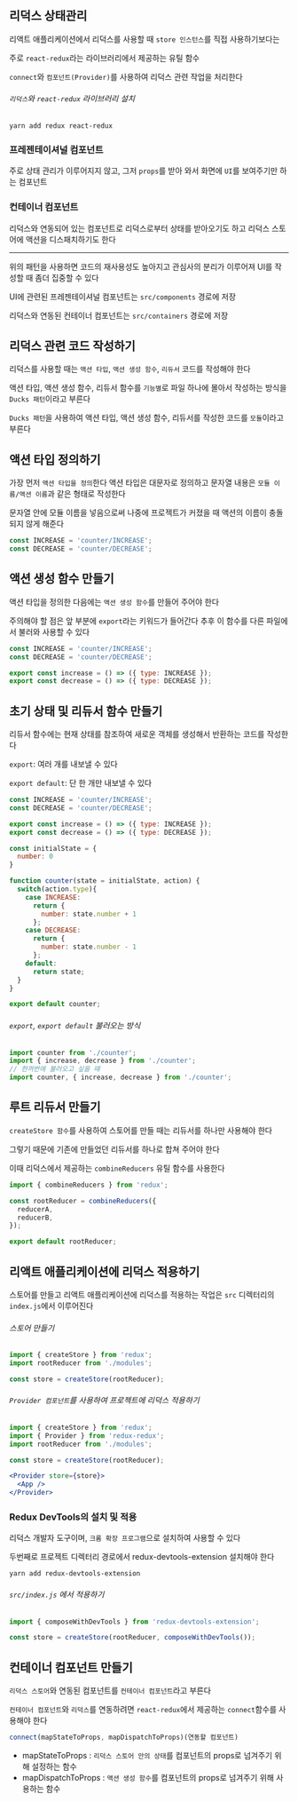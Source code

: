 ## 리덕스 상태관리  
  
리액트 애플리케이션에서 리덕스를 사용할 때 `store 인스턴스`를 직접 사용하기보다는  
  
주로 `react-redux`라는 라이브러리에서 제공하는 유틸 함수  
  
`connect`와 `컴포넌트(Provider)`를 사용하여 리덕스 관련 작업을 처리한다
  
###### `리덕스`와 `react-redux` 라이브러리 설치  
```
yarn add redux react-redux
```  
    
### 프레젠테이셔널 컴포넌트  
  
주로 상태 관리가 이루어지지 않고, 그저 `props`를 받아 와서 화면에 `UI`를 보여주기만 하는 컴포넌트  
  
### 컨테이너 컴포넌트  
  
리덕스와 연동되어 있는 컴포넌트로 리덕스로부터 상태를 받아오기도 하고 리덕스 스토어에 액션을 디스패치하기도 한다  
  
---
  
위의 패턴을 사용하면 코드의 재사용성도 높아지고 관심사의 분리가 이루어져 UI를 작성할 때 좀더 집중할 수 있다  
  
UI에 관련된 프레젠테이셔널 컴포넌트는 `src/components` 경로에 저장  
  
리덕스와 연동된 컨테이너 컴포넌트는 `src/containers` 경로에 저장  
  
## 리덕스 관련 코드 작성하기  
  
리덕스를 사용할 때는 `액션 타입`, `액션 생성 함수`, `리듀서` 코드를 작성해야 한다  
  
액션 타입, 액션 생성 함수, 리듀서 함수를 `기능별`로 파일 하나에 몰아서 작성하는 방식을 `Ducks 패턴`이라고 부른다  
  
`Ducks 패턴`을 사용하여 액션 타입, 액션 생성 함수, 리듀서를 작성한 코드를 `모듈`이라고 부른다  
  
## 액션 타입 정의하기
  
가장 먼저 `액션 타입을 정의`한다 액션 타입은 대문자로 정의하고 문자열 내용은 `모듈 이름/액션 이름`과 같은 형태로 작성한다  
  
문자열 안에 모듈 이름을 넣음으로써 나중에 프로젝트가 커졌을 때 액션의 이름이 충돌되지 않게 해준다  
  
```jsx
const INCREASE = 'counter/INCREASE';
const DECREASE = 'counter/DECREASE';
```
  
## 액션 생성 함수 만들기  
  
액션 타입을 정의한 다음에는 `액션 생성 함수`를 만들어 주어야 한다  
  
주의해야 할 점은 앞 부분에 `export`라는 키워드가 들어간다 추후 이 함수를 다른 파일에서 불러와 사용할 수 있다  
  
```jsx
const INCREASE = 'counter/INCREASE';
const DECREASE = 'counter/DECREASE';

export const increase = () => ({ type: INCREASE });
export const decrease = () => ({ type: DECREASE });
```  
  
## 초기 상태 및 리듀서 함수 만들기
  
리듀서 함수에는 현재 상태를 참조하여 새로운 객체를 생성해서 반환하는 코드를 작성한다  
  
`export`: 여러 개를 내보낼 수 있다  
  
`export default`: 단 한 개만 내보낼 수 있다  
  
```jsx
const INCREASE = 'counter/INCREASE';
const DECREASE = 'counter/DECREASE';

export const increase = () => ({ type: INCREASE });
export const decrease = () => ({ type: DECREASE });

const initialState = {
  number: 0
}

function counter(state = initialState, action) {
  switch(action.type){
    case INCREASE:
      return {
        number: state.number + 1
      };
    case DECREASE:
      return {
        number: state.number - 1
      };
    default:
      return state;
  }
}

export default counter;
```
  
###### `export`, `export default` 불러오는 방식  
  
```jsx
import counter from './counter';
import { increase, decrease } from './counter';
// 한꺼번에 불러오고 싶을 때
import counter, { increase, decrease } from './counter';
```
  
## 루트 리듀서 만들기
  
`createStore 함수`를 사용하여 스토어를 만들 때는 리듀서를 하나만 사용해야 한다  
  
그렇기 때문에 기존에 만들었던 리듀서를 하나로 합쳐 주어야 한다  
  
이때 리덕스에서 제공하는 `combineReducers` 유틸 함수를 사용한다  
  
```jsx
import { combineReducers } from 'redux';

const rootReducer = combineReducers({
  reducerA,
  reducerB,
});

export default rootReducer;
```
  
## 리액트 애플리케이션에 리덕스 적용하기
  
스토어를 만들고 리액트 애플리케이션에 리덕스를 적용하는 작업은 `src` 디렉터리의 `index.js`에서 이루어진다  
  
###### 스토어 만들기
```jsx
import { createStore } from 'redux';
import rootReducer from './modules';

const store = createStore(rootReducer);
```
  
###### `Provider 컴포넌트`를 사용하여 프로젝트에 리덕스 적용하기
```jsx
import { createStore } from 'redux';
import { Provider } from 'redux-redux';
import rootReducer from './modules';

const store = createStore(rootReducer);

<Provider store={store}>
  <App />
</Provider>
```  

### Redux DevTools의 설치 및 적용
  
리덕스 개발자 도구이며, `크롬 확장 프로그램`으로 설치하여 사용할 수 있다  
  
두번째로 프로젝트 디렉터리 경로에서 redux-devtools-extension 설치해야 한다  
  
```
yarn add redux-devtools-extension
```
  
###### `src/index.js` 에서 적용하기
```jsx
import { composeWithDevTools } from 'redux-devtools-extension';

const store = createStore(rootReducer, composeWithDevTools());
```
  
## 컨테이너 컴포넌트 만들기
  
`리덕스 스토어`와 연동된 컴포넌트를 `컨테이너 컴포넌트`라고 부른다  
  
`컨테이너 컴포넌트`와 `리덕스`를 연동하려면 `react-redux`에서 제공하는 `connect`함수를 사용해야 한다  
  
```jsx
connect(mapStateToProps, mapDispatchToProps)(연동할 컴포넌트)
```
  
- mapStateToProps : `리덕스 스토어 안의 상태`를 컴포넌트의 props로 넘겨주기 위해 설정하는 함수
- mapDispatchToProps : `액션 생성 함수`를 컴포넌트의 props로 넘겨주기 위해 사용하는 함수
  
